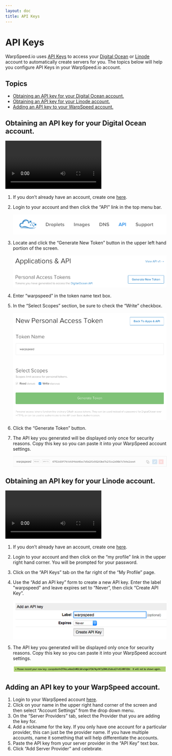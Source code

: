 ```yaml
---
layout: doc
title: API Keys
---
```


# API Keys

WarpSpeed.io uses [API Keys](http://en.wikipedia.org/wiki/Application_programming_interface_key) to access your [Digital Ocean](https://www.digitalocean.com/?refcode=e8387d479043) or [Linode](https://www.linode.com/?r=bed2c06e157de72a8f97d0c7035069800c9b342b) account to automatically create servers for you. The topics below will help you configure API Keys in your WarpSpeed.io account.

## Topics

- [Obtaining an API key for your Digital Ocean account.](#api-key-do)
- [Obtaining an API key for your Linode account.](#api-key-linode)
- [Adding an API key to your WarpSpeed account.](#api-key-warpspeed)

## <a name="api-key-do"></a>Obtaining an API key for your Digital Ocean account.

<video src="http://warpspeedio.s3.amazonaws.com/ws_api_key_do.mp4" controls preload="auto" height="auto"></video>

1. If you don’t already have an account, create one [here](https://www.digitalocean.com/?refcode=e8387d479043).
1. Login to your account and then click the “API” link in the top menu bar.

    ![](/v1/img/do_api_key_1.png)

1. Locate and click the “Generate New Token” button in the upper left hand portion of the screen.

    ![](/v1/img/do_api_key_2.png)
    
1. Enter “warpspeed” in the token name text box.
1. In the “Select Scopes” section, be sure to check the “Write” checkbox.

    ![](/v1/img/do_api_key_3.png)
    
1. Click the “Generate Token” button.
1. The API key you generated will be displayed only once for security reasons. Copy this key so you can paste it into your WarpSpeed account settings.

    ![](/v1/img/do_api_key_4.png)

## <a name="api-key-linode"></a>Obtaining an API key for your Linode account.

<video src="http://warpspeedio.s3.amazonaws.com/ws_api_key_linode.mp4" controls preload="auto" height="auto"></video>

1. If you don’t already have an account, create one [here](https://www.linode.com/?r=bed2c06e157de72a8f97d0c7035069800c9b342b).
1. Login to your account and then click on the “my profile” link in the upper right hand corner. You will be prompted for your password.
1. Click on the “API Keys” tab on the far right of the “My Profile” page.
1. Use the “Add an API key” form to create a new API key. Enter the label "warpspeed" and leave expires set to “Never”, then click “Create API Key”.

    ![](/v1/img/linode_api_key_1.png)
    
1. The API key you generated will be displayed only once for security reasons. Copy this key so you can paste it into your WarpSpeed account settings.

    ![](/v1/img/linode_api_key_2.png)
    
## <a name="api-key-warpspeed"></a>Adding an API key to your WarpSpeed account.

1. Login to your WarpSpeed account [here](https://warpspeed.io/login).
1. Click on your name in the upper right hand corner of the screen and then select “Account Settings” from the drop down menu.
1. On the “Server Providers” tab, select the Provider that you are adding the key for.
1. Add a nickname for the key. If you only have one account for a particular provider, this can just be the provider name. If you have multiple accounts, name it something that will help differentiate the accounts.
1. Paste the API key from your server provider in the “API Key” text box.
1. Click “Add Server Provider” and celebrate.
